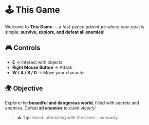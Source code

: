 # 🕹️ This Game

Welcome to **This Game** — a fast-paced adventure where your goal is simple: **survive, explore, and defeat all enemies**!

## 🎮 Controls

* **E** → Interact with objects
* **Right Mouse Button** → Attack
* **W / A / S / D** → Move your character

## 🌍 Objective

Explore the **beautiful and dangerous world**, filled with secrets and enemies.
Defeat **all enemies** to claim victory!

> ⚠️ **Tip:** Avoid interacting with the slime... seriously.
